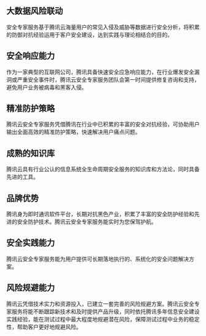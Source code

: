 
## 大数据风险联动
安全专家服务基于腾讯云海量用户的常见入侵及威胁等数据进行安全分析，将积累的防御对抗经验运用于客户安全建设，达到实践与理论相结合的目的。
## 安全响应能力
作为一家典型的互联网公司，腾讯具备快速安全应急响应能力，在行业爆发安全漏洞或严重安全事件时，腾讯云安全专家服务团队会第一时间提供修复咨询和支持，避免用户业务被病毒和黑客入侵。
## 精准防护策略
腾讯云安全专家服务凭借腾讯在行业中已积累的丰富的安全对抗经验，可协助用户输出全面高效的精准防护策略，快速解决用户痛点问题。
## 成熟的知识库	
腾讯云具有行业公认的信息系统全生命周期安全服务的知识库和方法论，同时具备先进的工具。
## 品牌优势
腾讯身为即时通讯软件平台，长期对抗黑色产业，积累了丰富的安全防护经验和先进的安全防护技术。腾讯云安全专家服务能实时为您保驾护航。
## 安全实践能力	
腾讯云安全专家服务能为用户提供可长期落地执行的、系统化的安全问题解决方案。
## 风险规避能力
腾讯云凭借技术实力和资源投入，已建立一套完善的风险规避方案。腾讯云安全专家服务将能不断跟踪新技术和及时提供产品升级，同时依托腾讯多年信息安全建设实践经验，能在测试过程中最大程度地规避潜在风险，保障测试过程中业务的稳定性，帮助客户更好地规避风险。
